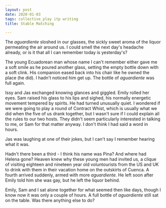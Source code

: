 ```yaml
---
layout: post
date: 2020-01-03
tags: collective_play itp writing
title: Stable Matching

---
```


The *aguardiente* sloshed in our glasses, the sickly sweet aroma of the liquor permeating the air around us. I could smell the next day's headache already, or is it that all I can remember today is yesterday's?

The young Ecuadorean man whose name I can't remember either gave me a soft smile as he poured another glass, setting the empty bottle down with a soft clink. His companion eased back into his chair like he owned the place (he did). I hadn't noticed him get up. The bottle of *aguardiente* was full again.

Issy and Jas exchanged knowing glances and giggled. Emily rolled her eyes. Sam raised his glass to his lips and sighed, his normally energetic movement tempered by spirits. He had turned unusually quiet. I wondered if we were going to play a round of Contract Whist, which is usually what we did when the five of us drank together, but I wasn't sure if I could explain all the rules to our two hosts. They didn't seem particularly interested in talking to me, or Sam for that matter anyway. I don't think I had said a word in hours.

Jas was laughing at one of their jokes, but I can't say I remember hearing what it was.

Hadn't there been a third - I think his name was Pina? And where had Helena gone? Heaven knew why these young men had invited us, a clique of visiting eighteen and nineteen year old voluntourists from the US and UK to drink with them in their vacation home on the outskirts of Cuenca. A fourth arrived suddenly, armed with more *aguardiente.* He left soon after Emily told him she was gay, but he left the liquor behind.

Emily, Sam and I sat alone together for what seemed then like days, though I know now it was only a couple of hours. A full bottle of *aguardiente* still sat on the table. Was there anything else to do?
